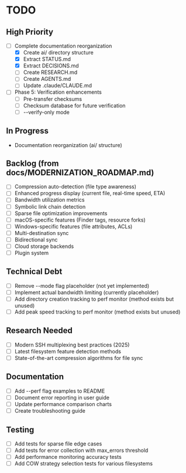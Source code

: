 # TODO

## High Priority
- [ ] Complete documentation reorganization
  - [x] Create ai/ directory structure
  - [x] Extract STATUS.md
  - [x] Extract DECISIONS.md
  - [ ] Create RESEARCH.md
  - [ ] Create AGENTS.md
  - [ ] Update .claude/CLAUDE.md
- [ ] Phase 5: Verification enhancements
  - [ ] Pre-transfer checksums
  - [ ] Checksum database for future verification
  - [ ] --verify-only mode

## In Progress
- Documentation reorganization (ai/ structure)

## Backlog (from docs/MODERNIZATION_ROADMAP.md)
- [ ] Compression auto-detection (file type awareness)
- [ ] Enhanced progress display (current file, real-time speed, ETA)
- [ ] Bandwidth utilization metrics
- [ ] Symbolic link chain detection
- [ ] Sparse file optimization improvements
- [ ] macOS-specific features (Finder tags, resource forks)
- [ ] Windows-specific features (file attributes, ACLs)
- [ ] Multi-destination sync
- [ ] Bidirectional sync
- [ ] Cloud storage backends
- [ ] Plugin system

## Technical Debt
- [ ] Remove --mode flag placeholder (not yet implemented)
- [ ] Implement actual bandwidth limiting (currently placeholder)
- [ ] Add directory creation tracking to perf monitor (method exists but unused)
- [ ] Add peak speed tracking to perf monitor (method exists but unused)

## Research Needed
- [ ] Modern SSH multiplexing best practices (2025)
- [ ] Latest filesystem feature detection methods
- [ ] State-of-the-art compression algorithms for file sync

## Documentation
- [ ] Add --perf flag examples to README
- [ ] Document error reporting in user guide
- [ ] Update performance comparison charts
- [ ] Create troubleshooting guide

## Testing
- [ ] Add tests for sparse file edge cases
- [ ] Add tests for error collection with max_errors threshold
- [ ] Add performance monitoring accuracy tests
- [ ] Add COW strategy selection tests for various filesystems
